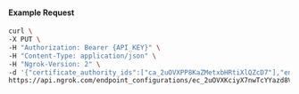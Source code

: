 <!-- Code generated for API Clients. DO NOT EDIT. -->

#### Example Request

```bash
curl \
-X PUT \
-H "Authorization: Bearer {API_KEY}" \
-H "Content-Type: application/json" \
-H "Ngrok-Version: 2" \
-d '{"certificate_authority_ids":["ca_2uOVXPP8KaZMetxbHRtiXlQZcD7"],"enabled":true}' \
https://api.ngrok.com/endpoint_configurations/ec_2uOVXKciyX7nwTcYYazd8Vv99wi/mutual_tls
```
